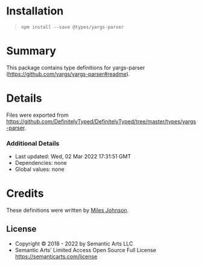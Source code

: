 # Installation
> `npm install --save @types/yargs-parser`

# Summary
This package contains type definitions for yargs-parser (https://github.com/yargs/yargs-parser#readme).

# Details
Files were exported from https://github.com/DefinitelyTyped/DefinitelyTyped/tree/master/types/yargs-parser.

### Additional Details
 * Last updated: Wed, 02 Mar 2022 17:31:51 GMT
 * Dependencies: none
 * Global values: none

# Credits
These definitions were written by [Miles Johnson](https://github.com/milesj).

## License

- Copyright © 2018 - 2022 by Semantic Arts LLC
- Semantic Arts' Limited Access Open Source Full License https://semanticarts.com/license
